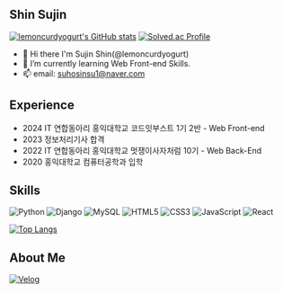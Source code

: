 <!--

- 🔭 I’m currently working on ...
- 🌱 I’m currently learning ...
- 👯 I’m looking to collaborate on ...
- 🤔 I’m looking for help with ...
- 💬 Ask me about ...
- 📫 How to reach me: ...
- 😄 Pronouns: ...
- ⚡ Fun fact: ...
-->
## Shin Sujin

[![lemoncurdyogurt's GitHub stats](https://github-readme-stats.vercel.app/api?username=lemoncurdyogurt&theme=github_dark&show_icons=true&hide=issues)](https://github.com/anuraghazra/github-readme-stats)
[![Solved.ac Profile](http://mazassumnida.wtf/api/generate_badge?boj=suhosinsu1)](https://solved.ac/suhosinsu1)

- 👋 Hi there I'm Sujin Shin(@lemoncurdyogurt)
- 🌱 I’m currently learning Web Front-end Skills.
- 📫 email: suhosinsu1@naver.com

## Experience
* 2024 IT 연합동아리 홍익대학교 코드잇부스트 1기 2반 - Web Front-end
* 2023 정보처리기사 합격
* 2022 IT 연합동아리  홍익대학교 멋쟁이사자처럼 10기 - Web Back-End
* 2020 홍익대학교 컴퓨터공학과 입학
## Skills
![Python](https://img.shields.io/badge/Python-3776AB.svg?&style=for-the-badge&logo=Python&logoColor=white)
![Django](https://img.shields.io/badge/Django-092E20.svg?&style=for-the-badge&logo=Django&logoColor=white)
![MySQL](https://img.shields.io/badge/MySQL-4479A1.svg?&style=for-the-badge&logo=MySQL&logoColor=white)
![HTML5](https://img.shields.io/badge/HTML5-E34F26.svg?&style=for-the-badge&logo=HTML5&logoColor=white)
![CSS3](https://img.shields.io/badge/CSS3-1572B6.svg?&style=for-the-badge&logo=CSS3&logoColor=white)
![JavaScript](https://img.shields.io/badge/JavaScript-F7DF1E.svg?&style=for-the-badge&logo=JavaScript&logoColor=white)
![React](https://img.shields.io/badge/React-61DAFB.svg?&style=for-the-badge&logo=React&logoColor=white)

[![Top Langs](https://github-readme-stats.vercel.app/api/top-langs/?username=lemoncurdyogurt&layout=compact)](https://github.com/anuraghazra/github-readme-stats)

## About Me
[![Velog](https://img.shields.io/badge/Velog-20C997.svg?&style=for-the-badge&logo=Velog&logoColor=white&link=https://velog.io/@lemoncurdyogurt/posts/)](https://velog.io/@lemoncurdyogurt/posts)



